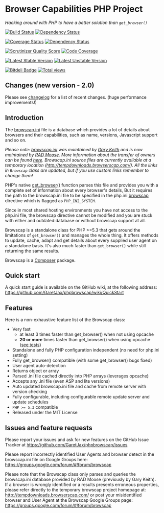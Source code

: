 Browser Capabilities PHP Project
================================

_Hacking around with PHP to have a better solution than `get_browser()`_

[![Build Status](https://travis-ci.org/GaretJax/phpbrowscap.png?branch=master)](https://travis-ci.org/GaretJax/phpbrowscap)
[![Dependency Status](https://depending.in/GaretJax/phpbrowscap.png)](http://depending.in/GaretJax/phpbrowscap)

[![Coverage Status](https://coveralls.io/repos/GaretJax/phpbrowscap/badge.png?branch=master)](https://coveralls.io/r/GaretJax/phpbrowscap?branch=master)
[![Dependency Status](https://www.versioneye.com/user/projects/52a7612e632bac3d03000027/badge.png)](https://www.versioneye.com/user/projects/52a7612e632bac3d03000027)

[![Scrutinizer Quality Score](https://scrutinizer-ci.com/g/GaretJax/phpbrowscap/badges/quality-score.png?s=fc8a4eebfebc543ba625cca857685b65973ed416)](https://scrutinizer-ci.com/g/GaretJax/phpbrowscap/) 
[![Code Coverage](https://scrutinizer-ci.com/g/GaretJax/phpbrowscap/badges/coverage.png?s=0318faef2d8697e53d768a2e8af60ff133631c27)](https://scrutinizer-ci.com/g/GaretJax/phpbrowscap/)

[![Latest Stable Version](https://poser.pugx.org/GaretJax/phpbrowscap/v/stable.png)](https://packagist.org/packages/GaretJax/phpbrowscap)
[![Latest Unstable Version](https://poser.pugx.org/GaretJax/phpbrowscap/v/unstable.png)](https://packagist.org/packages/GaretJax/phpbrowscap)

[![Bitdeli Badge](https://d2weczhvl823v0.cloudfront.net/GaretJax/phpbrowscap/trend.png)](https://bitdeli.com/free "Bitdeli Badge")
[![Total views](https://sourcegraph.com/api/repos/github.com/GaretJax/phpbrowscap/counters/views.png)](https://sourcegraph.com/github.com/GaretJax/phpbrowscap)


Changes (new version - 2.0)
-------

Please see [changelog](CHANGELOG.md) for a list of recent changes. (huge performance improvements!) 


Introduction
------------

The [browscap.ini](http://tempdownloads.browserscap.com/) file is a database which
provides a lot of details about browsers and their capabilities, such as name,
versions, Javascript support and so on.

_Please note: [browscap.ini](http://tempdownloads.browserscap.com/) was maintained by [Gary Keith](https://github.com/GaryKeith) and is 
now maintained by [RAD Moose](https://github.com/radmoose). More information about the transfer of owners can be found [here](https://groups.google.com/forum/#!topic/browscap/pk_dkkqdXzg).
Browscap.ini source files are currently available at a temporary location (http://tempdownloads.browserscap.com/).
All the links in `Browscap` class are updated, but if you use custom links remember to change them!_

PHP's native [get_browser()](http://php.net/get_browser) function parses this
file and provides you with a complete set of information about every browser's
details, But it requires the path to the browscap.ini file to be specified in
the php.ini [browscap](http://ch2.php.net/manual/en/ref.misc.php#ini.browscap)
directive which is flagged as `PHP_INI_SYSTEM`.

Since in most shared hosting environments you have not access to the php.ini
file, the browscap directive cannot be modified and you are stuck with either
and outdated database or without browscap support at all.

Browscap is a standalone class for PHP >=5.3 that gets around the limitations of
`get_browser()` and manages the whole thing.
It offers methods to update, cache, adapt and get details about every supplied
user agent on a standalone basis.
It's also much faster than `get_browser()` while still returning the same results.

Browscap is a [Composer](http://packagist.org/about-composer) package.


Quick start
-----------

A quick start guide is available on the GitHub wiki, at the following address:
https://github.com/GaretJax/phpbrowscap/wiki/QuickStart


Features
--------

Here is a non-exhaustive feature list of the Browscap class:

 * Very fast
   * at least 3 times faster than get_browser() when not using opcache
   * **20 or more** times faster than get_browser() when using opcache ([see tests](https://github.com/quentin389/ua-speed-tests))
 * Standalone and fully PHP configuration independent (no need for php.ini setting)
 * Fully get_browser() compatible (with some get_browser() bugs  fixed)
 * User agent auto-detection
 * Returns object or array
 * Parsed .ini file cached directly into PHP arrays (leverages opcache)
 * Accepts any .ini file (even ASP and lite versions)
 * Auto updated browscap.ini file and cache from remote server with version checking
 * Fully configurable, including configurable remote update server and update schedules
 * `PHP >= 5.3` compatible
 * Released under the MIT License


Issues and feature requests
---------------------------

Please report your issues and ask for new features on the GitHub Issue Tracker
at https://github.com/GaretJax/phpbrowscap/issues

Please report incorrectly identified User Agents and browser detect in the browscap.ini
file on Google Groups here: https://groups.google.com/forum/#!forum/browscap

Please note that the Browscap class only parses and queries the browscap.ini
database provided by RAD Moose (previously by Gary Keith). If a browser is wrongly identified or a results
presents erroneous properties, please refer directly to the temporary browscap project
homepage at: http://tempdownloads.browserscap.com/ or post your misidentified browser and User Agent at
the Browscap Google Groups page: https://groups.google.com/forum/#!forum/browscap
